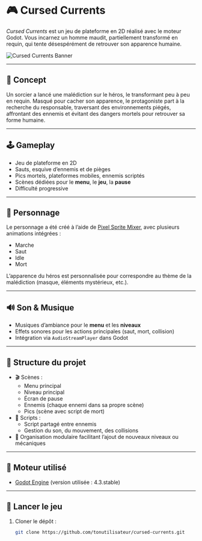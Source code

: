 # 🎮 Cursed Currents

*Cursed Currents* est un jeu de plateforme en 2D réalisé avec le moteur Godot. Vous incarnez un homme maudit, partiellement transformé en requin, qui tente désespérément de retrouver son apparence humaine.

![Cursed Currents Banner](C:\Users\miste\Documents\jeux-vidéos\assets\banner.png)

---

## 🧠 Concept

Un sorcier a lancé une malédiction sur le héros, le transformant peu à peu en requin. Masqué pour cacher son apparence, le protagoniste part à la recherche du responsable, traversant des environnements piégés, affrontant des ennemis et évitant des dangers mortels pour retrouver sa forme humaine.

---

## 🕹️ Gameplay

- Jeu de plateforme en 2D
- Sauts, esquive d’ennemis et de pièges
- Pics mortels, plateformes mobiles, ennemis scriptés
- Scènes dédiées pour le **menu**, le **jeu**, la **pause**
- Difficulté progressive

---

## 🎨 Personnage

Le personnage a été créé à l’aide de [Pixel Sprite Mixer](https://kingbell.itch.io/pixel-sprite-mixer), avec plusieurs animations intégrées :
- Marche
- Saut
- Idle
- Mort

L’apparence du héros est personnalisée pour correspondre au thème de la malédiction (masque, éléments mystérieux, etc.).

---

## 🔊 Son & Musique

- Musiques d’ambiance pour le **menu** et les **niveaux**
- Effets sonores pour les actions principales (saut, mort, collision)
- Intégration via `AudioStreamPlayer` dans Godot

---

## 🧱 Structure du projet

- 🎬 Scènes :
  - Menu principal
  - Niveau principal
  - Écran de pause
  - Ennemis (chaque ennemi dans sa propre scène)
  - Pics (scène avec script de mort)
- 🧠 Scripts :
  - Script partagé entre ennemis
  - Gestion du son, du mouvement, des collisions
- 📁 Organisation modulaire facilitant l’ajout de nouveaux niveaux ou mécaniques

---

## 🔧 Moteur utilisé

  - [Godot Engine](https://godotengine.org/) (version utilisée : 4.3.stable)

---

## 🚀 Lancer le jeu

1. Cloner le dépôt :
   ```bash
   git clone https://github.com/tonutilisateur/cursed-currents.git
